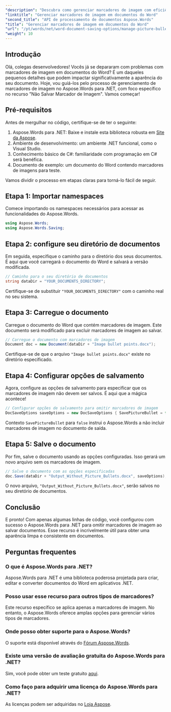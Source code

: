 ```yaml
---
"description": "Descubra como gerenciar marcadores de imagem com eficiência em documentos do Word com o Aspose.Words para .NET. Este guia completo orienta você nas etapas para configurar seu ambiente e configurar as opções de salvamento."
"linktitle": "Gerenciar marcadores de imagem em documentos do Word"
"second_title": "API de processamento de documentos Aspose.Words"
"title": "Gerenciar marcadores de imagem em documentos do Word"
"url": "/pt/words/net/word-document-saving-options/manage-picture-bullet/"
"weight": 10
---
```


## Introdução

Olá, colegas desenvolvedores! Vocês já se depararam com problemas com marcadores de imagem em documentos do Word? É um daqueles pequenos detalhes que podem impactar significativamente a aparência do seu documento. Hoje, vou guiá-los pelo processo de gerenciamento de marcadores de imagem no Aspose.Words para .NET, com foco específico no recurso "Não Salvar Marcador de Imagem". Vamos começar!

## Pré-requisitos

Antes de mergulhar no código, certifique-se de ter o seguinte:

1. Aspose.Words para .NET: Baixe e instale esta biblioteca robusta em [Site da Aspose](https://releases.aspose.com/words/net/).
2. Ambiente de desenvolvimento: um ambiente .NET funcional, como o Visual Studio.
3. Conhecimento básico de C#: familiaridade com programação em C# será benéfica.
4. Documento de exemplo: um documento do Word contendo marcadores de imagens para teste.

Vamos dividir o processo em etapas claras para torná-lo fácil de seguir.

## Etapa 1: Importar namespaces

Comece importando os namespaces necessários para acessar as funcionalidades do Aspose.Words.

```csharp
using Aspose.Words;
using Aspose.Words.Saving;
```

## Etapa 2: configure seu diretório de documentos

Em seguida, especifique o caminho para o diretório dos seus documentos. É aqui que você carregará o documento do Word e salvará a versão modificada.

```csharp
// Caminho para o seu diretório de documentos
string dataDir = "YOUR_DOCUMENTS_DIRECTORY";
```

Certifique-se de substituir `"YOUR_DOCUMENTS_DIRECTORY"` com o caminho real no seu sistema.

## Etapa 3: Carregue o documento

Carregue o documento do Word que contém marcadores de imagem. Este documento será modificado para excluir marcadores de imagem ao salvar.

```csharp
// Carregue o documento com marcadores de imagem
Document doc = new Document(dataDir + "Image bullet points.docx");
```

Certifique-se de que o arquivo `"Image bullet points.docx"` existe no diretório especificado.

## Etapa 4: Configurar opções de salvamento

Agora, configure as opções de salvamento para especificar que os marcadores de imagem não devem ser salvos. É aqui que a mágica acontece!

```csharp
// Configurar opções de salvamento para omitir marcadores de imagem
DocSaveOptions saveOptions = new DocSaveOptions { SavePictureBullet = false };
```

Contexto `SavePictureBullet` para `false` instrui o Aspose.Words a não incluir marcadores de imagem no documento de saída.

## Etapa 5: Salve o documento

Por fim, salve o documento usando as opções configuradas. Isso gerará um novo arquivo sem os marcadores de imagem.

```csharp
// Salve o documento com as opções especificadas
doc.Save(dataDir + "Output_Without_Picture_Bullets.docx", saveOptions);
```

O novo arquivo, `"Output_Without_Picture_Bullets.docx"`, serão salvos no seu diretório de documentos.

## Conclusão

E pronto! Com apenas algumas linhas de código, você configurou com sucesso o Aspose.Words para .NET para omitir marcadores de imagem ao salvar documentos. Esse recurso é incrivelmente útil para obter uma aparência limpa e consistente em documentos.

## Perguntas frequentes

### O que é Aspose.Words para .NET?
Aspose.Words para .NET é uma biblioteca poderosa projetada para criar, editar e converter documentos do Word em aplicativos .NET.

### Posso usar esse recurso para outros tipos de marcadores?
Este recurso específico se aplica apenas a marcadores de imagem. No entanto, o Aspose.Words oferece amplas opções para gerenciar vários tipos de marcadores.

### Onde posso obter suporte para o Aspose.Words?
O suporte está disponível através do [Fórum Aspose.Words](https://forum.aspose.com/c/words/8).

### Existe uma versão de avaliação gratuita do Aspose.Words para .NET?
Sim, você pode obter um teste gratuito [aqui](https://releases.aspose.com/).

### Como faço para adquirir uma licença do Aspose.Words para .NET?
As licenças podem ser adquiridas no [Loja Aspose](https://purchase.aspose.com/buy).